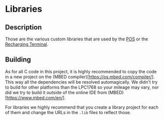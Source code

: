 # Libraries

## Description
Those are the various custom libraries that are used by the [POS](../pos) or the [Recharging Terminal](bypass/tree/master/recharge).

## Building
As for all C code in this project, it is highly recommended to copy the code in a new project on the (MBED compiler)[https://os.mbed.com/compiler/]. This way all the dependencies will be resolved automagically. We didn't try to build for other platforms than the LPC1768 so your mileage may vary, nor did we try to build it outside of the online IDE from (MBED)[https://www.mbed.com/en/].

For libraries we highly recommend that you create a library project for each of them and change the URLs in the `.lib` files to reflect those.
